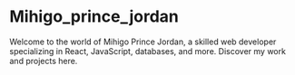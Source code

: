 # Mihigo_prince_jordan
Welcome to the world of Mihigo Prince Jordan, a skilled web developer specializing in React, JavaScript, databases, and more. Discover my work and projects here.
